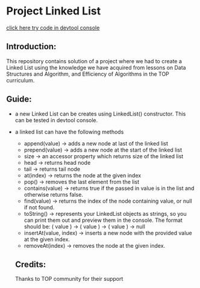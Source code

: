 # Project Linked List
[click here try code in devtool console](https://yashu483.github.io/linked-list/)

## Introduction:

This repository contains solution of a project where we had to create a Linked List using the knowledge we have acquired from lessons on Data Structures and Algorithm, and Efficiency of Algorithms in the TOP curriculum.

## Guide:

- a new Linked List can be creates using LinkedList() constructor. This can be tested in devtool console.
- a linked list can have the following methods
  - append(value) -> adds a new node at last of the linked list
  - prepend(value) -> adds a new node at the start of the linked list
  - size -> an accessor property which returns size of the linked list
  - head -> returns head node
  - tail -> returns tail node
  - at(index) -> returns the node at the given index
  - pop() -> removes the last element from the list
  - contains(value) -> returns true if the passed in value is in the list and otherwise returns false.
  - find(value) -> returns the index of the node containing value, or null if not found.
  - toString() -> represents your LinkedList objects as strings, so you can print them out and preview them in the console. The format should be: ( value ) -> ( value ) -> ( value ) -> null
  - insertAt(value, index) -> inserts a new node with the provided value at the given index.
  - removeAt(index) -> removes the node at the given index.

  ## Credits:

  Thanks to TOP community for their support
